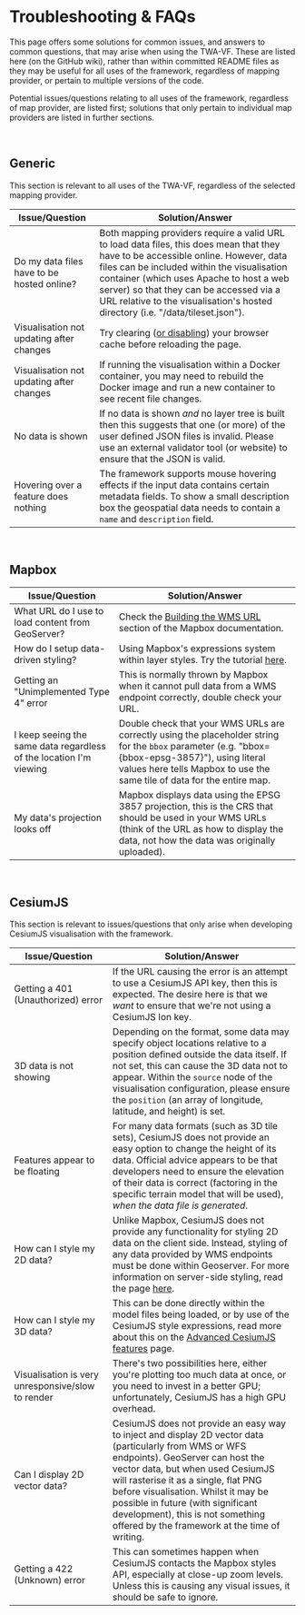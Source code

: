 # Troubleshooting & FAQs

This page offers some solutions for common issues, and answers to common questions, that may arise when using the TWA-VF. These are listed here (on the GitHub wiki), rather than within committed README files as they may be useful for all uses of the framework, regardless of mapping provider, or pertain to multiple versions of the code.

Potential issues/questions relating to all uses of the framework, regardless of map provider, are listed first; solutions that only pertain to individual map providers are listed in further sections.

<br/>

## Generic

This section is relevant to all uses of the TWA-VF, regardless of the selected mapping provider.

| Issue/Question       | Solution/Answer    |
| ----------- | ----------- |
| Do my data files have to be hosted online? | Both mapping providers require a valid URL to load data files, this does mean that they have to be accessible online. However, data files can be included within the visualisation container (which uses Apache to host a web server) so that they can be accessed via a URL relative to the visualisation's hosted directory (i.e. "/data/tileset.json"). |
| Visualisation not updating after changes | Try clearing ([or disabling](https://stackoverflow.com/a/7000899)) your browser cache before reloading the page. |
| Visualisation not updating after changes | If running the visualisation within a Docker container, you may need to rebuild the Docker image and run a new container to see recent file changes. |
| No data is shown | If no data is shown _and_ no layer tree is built then this suggests that one (or more) of the user defined JSON files is invalid. Please use an external validator tool (or website) to ensure that the JSON is valid. |
| Hovering over a feature does nothing | The framework supports mouse hovering effects if the input data contains certain metadata fields. To show a small description box the geospatial data needs to contain a `name` and `description` field. |

<br/>

## Mapbox

| Issue/Question       | Solution/Answer    |
| ----------- | ----------- |
| What URL do I use to load content from GeoServer? | Check the [Building the WMS URL](./mapbox.md#building-the-wms-url) section of the Mapbox documentation. |
| How do I setup data-driven styling? | Using Mapbox's expressions system within layer styles. Try the tutorial [here](https://docs.mapbox.com/help/tutorials/mapbox-gl-js-expressions/). |
| Getting an "Unimplemented Type 4" error | This is normally thrown by Mapbox when it cannot pull data from a WMS endpoint correctly, double check your URL. |
| I keep seeing the same data regardless of the location I'm viewing | Double check that your WMS URLs are correctly using the placeholder string for the `bbox` parameter (e.g. "bbox={bbox-epsg-3857}"), using literal values here tells Mapbox to use the same tile of data for the entire map. |
| My data's projection looks off | Mapbox displays data using the EPSG 3857 projection, this is the CRS that should be used in your WMS URLs (think of the URL as how to display the data, not how the data was originally uploaded). |

<br/>

## CesiumJS

This section is relevant to issues/questions that only arise when developing CesiumJS visualisation with the framework.

| Issue/Question       | Solution/Answer    |
| ----------- | ----------- |
| Getting a 401 (Unauthorized) error | If the URL causing the error is an attempt to use a CesiumJS API key, then this is expected. The desire here is that we _want_ to ensure that we're not using a CesiumJS Ion key. |
| 3D data is not showing | Depending on the format, some data may specify object locations relative to a position defined outside the data itself. If not set, this can cause the 3D data not to appear. Within the `source` node of the visualisation configuration, please ensure the `position` (an array of longitude, latitude, and height) is set. |
| Features appear to be floating | For many data formats (such as 3D tile sets), CesiumJS does not provide an easy option to change the height of its data. Official advice appears to be that developers need to ensure the elevation of their data is correct (factoring in the specific terrain model that will be used), _when the data file is generated_. |
| How can I style my 2D data? | Unlike Mapbox, CesiumJS does not provide any functionality for styling 2D data on the client side. Instead, styling of any data provided by WMS endpoints must be done within Geoserver. For more information on server-side styling, read the page [here](https://docs.geoserver.org/stable/en/user/styling/index.html). | 
| How can I style my 3D data? | This can be done directly within the model files being loaded, or by use of the CesiumJS style expressions, read more about this on the [Advanced CesiumJS features](./advanced-cesium.md) page. | 
| Visualisation is very unresponsive/slow to render | There's two possibilities here, either you're plotting too much data at once, or you need to invest in a better GPU; unfortunately, CesiumJS has a high GPU overhead. | 
| Can I display 2D vector data? | CesiumJS does not provide an easy way to inject and display 2D vector data (particularly from WMS or WFS endpoints). GeoServer can host the vector data, but when used CesiumJS will rasterise it as a single, flat PNG before visualisation. Whilst it may be possible in future (with significant development), this is not something offered by the framework at the time of writing. |
| Getting a 422 (Unknown) error | This can sometimes happen when CesiumJS contacts the Mapbox styles API, especially at close-up zoom levels. Unless this is causing any visual issues, it should be safe to ignore. |